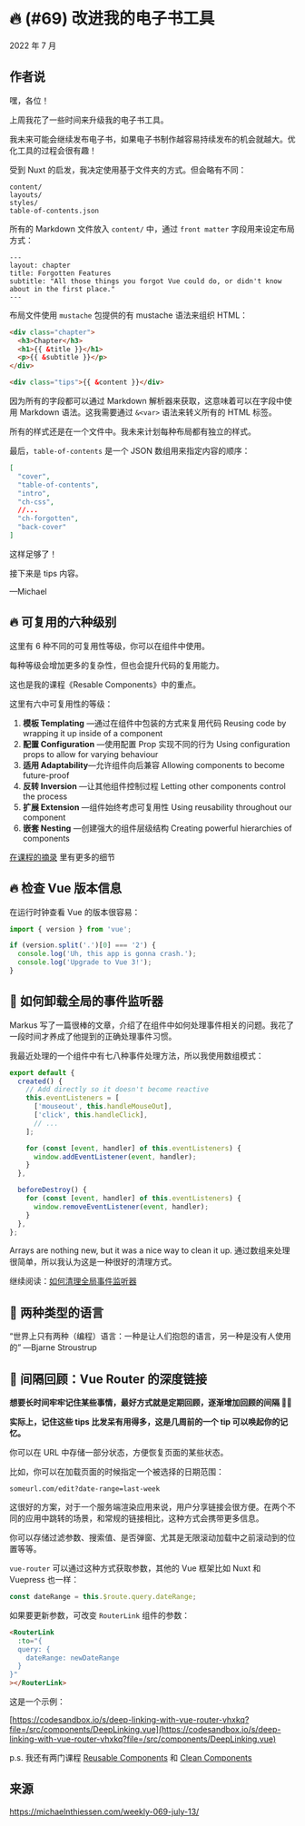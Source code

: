 # 🔥 (#69) 改进我的电子书工具

2022 年 7 月

## 作者说

嘿，各位！

上周我花了一些时间来升级我的电子书工具。

我未来可能会继续发布电子书，如果电子书制作越容易持续发布的机会就越大。优化工具的过程会很有趣！

受到 Nuxt 的启发，我决定使用基于文件夹的方式。但会略有不同：

```
content/
layouts/
styles/
table-of-contents.json
```

所有的 Markdown 文件放入 `content/` 中，通过 `front matter` 字段用来设定布局方式：

```
---
layout: chapter
title: Forgotten Features
subtitle: "All those things you forgot Vue could do, or didn't know about in the first place."
---
```

布局文件使用 `mustache` 包提供的有 mustache 语法来组织 HTML：

```html
<div class="chapter">
  <h3>Chapter</h3>
  <h1>{{ &title }}</h1>
  <p>{{ &subtitle }}</p>
</div>

<div class="tips">{{ &content }}</div>
```

因为所有的字段都可以通过 Markdown 解析器来获取，这意味着可以在字段中使用 Markdown 语法。这我需要通过 `&<var>` 语法来转义所有的 HTML 标签。

所有的样式还是在一个文件中。我未来计划每种布局都有独立的样式。

最后，`table-of-contents` 是一个 JSON 数组用来指定内容的顺序：

```json
[
  "cover",
  "table-of-contents",
  "intro",
  "ch-css",
  //...
  "ch-forgotten",
  "back-cover"
]
```

这样足够了！

接下来是 tips 内容。

—Michael

## 🔥 可复用的六种级别

这里有 6 种不同的可复用性等级，你可以在组件中使用。

每种等级会增加更多的复杂性，但也会提升代码的复用能力。

这也是我的课程《Resable Components》中的重点。

这里有六中可复用性的等级：

1. **模板 Templating** —通过在组件中包装的方式来复用代码 Reusing code by wrapping it up inside of a component
2. **配置 Configuration** —使用配置 Prop 实现不同的行为 Using configuration props to allow for varying behaviour
3. **适用 Adaptability**—允许组件向后兼容 Allowing components to become future-proof
4. **反转 Inversion** —让其他组件控制过程 Letting other components control the process
5. **扩展 Extension** —组件始终考虑可复用性 Using reusability throughout our component
6. **嵌套 Nesting** —创建强大的组件层级结构 Creating powerful hierarchies of components

[在课程的摘录](https://michaelnthiessen.com/6-levels-of-reusability) 里有更多的细节

## 🔥 检查 Vue 版本信息

在运行时钟查看 Vue 的版本很容易：

```javascript
import { version } from 'vue';

if (version.split('.')[0] === '2') {
  console.log('Uh, this app is gonna crash.');
  console.log('Upgrade to Vue 3!');
}
```

## 📜 如何卸载全局的事件监听器

Markus 写了一篇很棒的文章，介绍了在组件中如何处理事件相关的问题。我花了一段时间才养成了他提到的正确处理事件习惯。

我最近处理的一个组件中有七八种事件处理方法，所以我使用数组模式：

```javascript
export default {
  created() {
    // Add directly so it doesn't become reactive
    this.eventListeners = [
      ['mouseout', this.handleMouseOut],
      ['click', this.handleClick],
      // ...
    ];

    for (const [event, handler] of this.eventListeners) {
      window.addEventListener(event, handler);
    }
  },

  beforeDestroy() {
    for (const [event, handler] of this.eventListeners) {
      window.removeEventListener(event, handler);
    }
  },
};
```

Arrays are nothing new, but it was a nice way to clean it up.
通过数组来处理很简单，所以我认为这是一种很好的清理方式。

继续阅读：[如何清理全局事件监听器](https://markus.oberlehner.net/blog/how-to-clean-up-global-event-listeners-intervals-and-third-party-libraries-in-vue-components/)

## 💬 两种类型的语言

“世界上只有两种（编程）语言：一种是让人们抱怨的语言，另一种是没有人使用的” —Bjarne Stroustrup

## 🧠 间隔回顾：Vue Router 的深度链接

**想要长时间牢牢记住某些事情，最好方式就是定期回顾，逐渐增加回顾的间隔 👨‍🔬**

**实际上，记住这些 tips 比发呆有用得多，这是几周前的一个 tip 可以唤起你的记忆。**

你可以在 URL 中存储一部分状态，方便恢复页面的某些状态。

比如，你可以在加载页面的时候指定一个被选择的日期范围：

```
someurl.com/edit?date-range=last-week
```

这很好的方案，对于一个服务端渲染应用来说，用户分享链接会很方便。在两个不同的应用中跳转的场景，和常规的链接相比，这种方式会携带更多信息。

你可以存储过滤参数、搜索值、是否弹窗、尤其是无限滚动加载中之前滚动到的位置等等。

`vue-router` 可以通过这种方式获取参数，其他的 Vue 框架比如 Nuxt 和 Vuepress 也一样：

```javascript
const dateRange = this.$route.query.dateRange;
```

如果要更新参数，可改变 `RouterLink` 组件的参数：

```html
<RouterLink
  :to="{
  query: {
    dateRange: newDateRange
  }
}"
></RouterLink>
```

这是一个示例：

[https://codesandbox.io/s/deep-linking-with-vue-router-vhxkq?file=/src/components/DeepLinking.vue](https://codesandbox.io/s/deep-linking-with-vue-router-vhxkq?file=/src/components/DeepLinking.vue)

p.s. 我还有两门课程 [Reusable Components](https://michaelnthiessen.com/reusable-components) 和 [Clean Components](https://michaelnthiessen.com/clean-components)

## 来源

https://michaelnthiessen.com/weekly-069-july-13/
